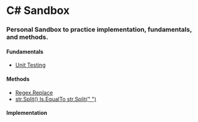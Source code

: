# C# Sandbox

### Personal Sandbox to practice implementation, fundamentals, and methods.

#### Fundamentals
- [Unit Testing](https://github.com/chitangchin/CSharpPractice/tree/master/C%23SandBoxTest)

#### Methods
- [Regex.Replace](https://github.com/chitangchin/CSharpPractice/blob/master/C%23Sandbox/RegexReplace.cs)
- [str.Split() Is.EqualTo str.Split(" ")](https://github.com/chitangchin/CSharpPractice/blob/master/C%23Sandbox/SplitMethod.cs)

#### Implementation
